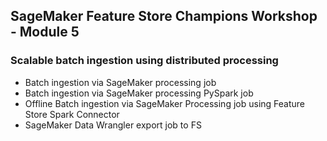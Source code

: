 ## SageMaker Feature Store Champions Workshop - Module 5

### Scalable batch ingestion using distributed processing

* Batch ingestion via SageMaker processing job
* Batch ingestion via SageMaker processing PySpark job
* Offline Batch ingestion via SageMaker Processing job using Feature Store Spark Connector
* SageMaker Data Wrangler export job to FS
